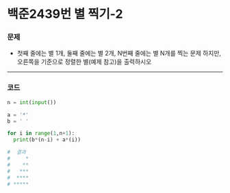 # 백준2439번 별 찍기-2

### 문제

- 첫째 줄에는 별 1개, 둘째 줄에는 별 2개, N번째 줄에는 별 N개를 찍는 문제 하지만, 오른쪽을 기준으로 정렬한 별(예제 참고)을 출력하시오

---

### 코드

```python
n = int(input())

a = '*'
b = ' '

for i in range(1,n+1):
  print(b*(n-i) + a*(i))

#  결과
#     *
#    **
#   ***
#  ****
# *****

```
